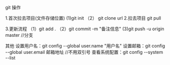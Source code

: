 git 操作


1.首次拉去项目(文件存储位置)
(1)git init 
（2） git clone url
2.拉去项目
git pull

3.更新流程
（1）git add . 
（2）git commit -m "备注信息"
(3)git push -u origin master //分支

其他
 设置用户名：git config --global user.name "用户名"
 设置邮箱：git config --global user.email 邮箱地址 //不用双引号
 查看系统配置：git config --system --list  
 
